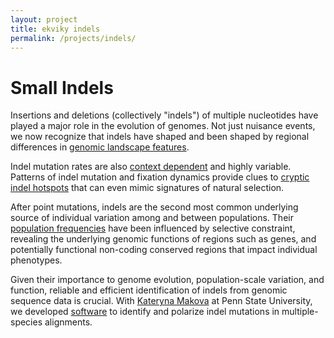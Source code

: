 ```yaml
---
layout: project
title: ekviky indels
permalink: /projects/indels/
---
```

# Small Indels
Insertions and deletions (collectively "indels") of multiple nucleotides have played a major role in the evolution of genomes. Not just nuisance events, we now recognize that indels have shaped and been shaped by regional differences in [genomic landscape features](http://journals.plos.org/ploscompbiol/article?id=10.1371/journal.pcbi.0030176).  

Indel mutation rates are also [context dependent](http://genome.cshlp.org/content/19/7/1153.long) and highly variable. Patterns of indel mutation and fixation dynamics provide clues to [cryptic indel hotspots](https://academic.oup.com/mbe/article-lookup/doi/10.1093/molbev/mst185) that can even mimic signatures of natural selection.  

After point mutations, indels are the second most common underlying source of individual variation among and between populations. Their [population frequencies](http://genome.cshlp.org/content/23/5/749.long) have been influenced by selective constraint, revealing the underlying genomic functions of regions such as genes, and potentially functional non-coding conserved regions that impact individual phenotypes.  

Given their importance to genome evolution, population-scale variation, and function, reliable and efficient identification of indels from genomic sequence data is crucial. With [Kateryna Makova](http://www.bx.psu.edu/makova_lab/) at Penn State University, we developed [software](https://usegalaxy.org/root?tool_id=toolshed.g2.bx.psu.edu/repos/devteam/indels_3way/indels_3way/1.0.3) to identify and polarize indel mutations in multiple-species alignments.
